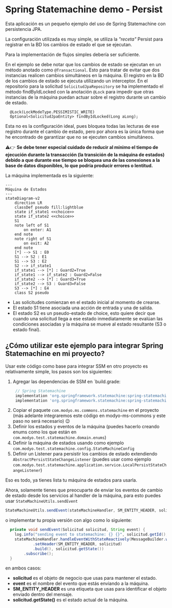 # Spring Statemachine demo - Persist

Esta aplicación es un pequeño ejemplo del uso de Spring Statemachine con persistencia JPA.

La configuración utilizada es muy simple, se utiliza la *"receta"* Persist para registrar en la BD los
cambios de estado el que se ejecutan.

Para la implementación de flujos simples debería ser suficiente.

En el ejemplo se debe notar que los cambios de estado se ejecutan en un método anotado como `@Transactional`.
Esto para tratar de evitar que dos instancias realicen cambios simultáneos en la máquina.
El registro en la BD de los cambios de estado se ejecuta utilizando un interceptor.
En el repositorio para la solicitud `SolicitudJpaRepository` se ha implementado el método findByIdLocked con la anotación `@Lock`
para impedir que otras instancias de la máquina puedan actuar sobre el registro durante un cambio de estado.
```
  @Lock(LockModeType.PESSIMISTIC_WRITE)
  Optional<SolicitudJpaEntity> findByIdLocked(Long aLong);
```
Esta no es la configuración ideal, pues bloquea todas las lecturas de ese registro durante el cambio de estado,
pero por ahora es la única forma que he encontrado de garantizar que no se ejecuten cambios simultáneos.

:warning::point_right: **Se debe tener especial cuidado de reducir al mínimo el tiempo de ejecución durante la transacción
(la transición de la máquina de estados) debido a que durante ese tiempo se bloquea una de las conexiones
a la base de datos disponibles, lo que podría producir errores o lentitud.**

La máquina implementada es la siguiente:
```mermaid
---
Máquina de Estados
---
stateDiagram-v2
    direction LR
    classDef pseudo fill:lightblue
    state if_state1 <<choice>>
    state if_state2 <<choice>>
    S1
    note left of S1
        on enter: A1
    end note
    note right of S1
        on exit: A2
    end note
    [*] --> S1 : E0
    S1 --> S2 : E1
    S1 --> S3 : E2
    S2 --> if_state1
    if_state1 --> [*] : Guard2=True
    if_state1 --> if_state2 : Guard2=False
    if_state2 --> [*] : Guard3=True
    if_state2 --> S3 : Guard3=False
    S3 --> [*] : E4
    class S2 pseudo
```

- Las solicitudes comienzan en el estado inicial al momento de crearse.
- El estado S1 tiene asociada una acción de entrada y una de salida.
- El estado S2 es un pseudo-estado de choice, esto quiere decir que cuando una solicitud llega a ese estado
inmediatamente se evalúan las condiciones asociadas y la máquina se mueve al estado resultante (S3 o estado final).

## ¿Cómo utilizar este ejemplo para integrar Spring Statemachine en mi proyecto?

Usar este código como base para integrar SSM en otro proyecto es relativamente simple,
los pasos son los siguientes:
1. Agregar las dependencias de SSM en `build.grade:
   ```groovy
    // Spring Statemachine
    implementation 'org.springframework.statemachine:spring-statemachine-starter:3.2.0'
    implementation 'org.springframework.statemachine:spring-statemachine-recipes-common:3.2.0'
   ```
2. Copiar el paquete `com.modyo.ms.commons.statemachine` en el proyecto (más adelante integraremos este código en modyo-ms-commons y este paso no será necesario) :wink:
3. Definir los estados y eventos de la máquina (puedes hacerlo creando enums como los que están en `com.modyo.test.statemachine.domain.enums`)
4. Definir la máquina de estados usando como ejemplo `com.modyo.test.statemachine.config.StateMachineConfig`
5. Definir un Listener para persistir los cambios de estado extendiendo `AbstractPersistStateChangeListener` (puedes usar como ejemplo `com.modyo.test.statemachine.application.service.LocalPersistStateChangeListener`)

Eso es todo, ya tienes lista tu máquina de estados para usarla.

Ahora, solamente tienes que preocuparte de enviar los eventos de cambio de estado desde los
servicios al handler de la máquina, para esto puedes usar `StateMachineUtils.sendEvent`
````java
StateMachineUtils.sendEvent(stateMachineHandler, SM_ENTITY_HEADER, solicitud, solicitud.getState(), eventName);
````
o implementar tu propia versión con algo como lo siguiente:
```java
  private void sendEvent(Solicitud solicitud, String event) {
    log.info("sending event to statemachine: {} {}", solicitud.getId(), event);
    stateMachineHandler.handleEventWithStateReactively(MessageBuilder.withPayload(event)
            .setHeader(SM_ENTITY_HEADER, solicitud)
            .build(), solicitud.getState())
        .subscribe();
  }
```
en ambos casos:
- **solicitud** es el objeto de negocio que usas para mantener el estado.
- **event** es el nombre del evento que estás enviando a la máquina.
- **SM_ENTITY_HEADER** es una etiqueta que usas para identificar el objeto enviado dentro del mensaje.
- **solicitud.getState()** es el estado actual de la máquina.


